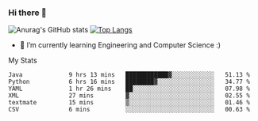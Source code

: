 ### Hi there 👋

![Anurag's GitHub stats](https://github-readme-stats.vercel.app/api?username=MatteoIorio11&show_icons=true&theme=dark) 
[![Top Langs](https://github-readme-stats.vercel.app/api/top-langs/?username=MatteoIorio11&theme=dark)](https://github.com/MatteoIorio11/github-readme-stats)

- 🌱 I’m currently learning Engineering and Computer Science :)

<!--
**MatteoIorio11/MatteoIorio11** is a ✨ _special_ ✨ repository because its `README.md` (this file) appears on your GitHub profile.

Here are some ideas to get you started:

- 🔭 I’m currently working on ...
- 🌱 I’m currently learning ...
- 👯 I’m looking to collaborate on ...
- 🤔 I’m looking for help with ...
- 💬 Ask me about ...
- 📫 How to reach me: ...
- 😄 Pronouns: ...
- ⚡ Fun fact: ...
-->
My Stats
<!--START_SECTION:waka-->

```text
Java             9 hrs 13 mins   ████████████▓░░░░░░░░░░░░   51.13 %
Python           6 hrs 16 mins   ████████▓░░░░░░░░░░░░░░░░   34.77 %
YAML             1 hr 26 mins    ██░░░░░░░░░░░░░░░░░░░░░░░   07.98 %
XML              27 mins         ▓░░░░░░░░░░░░░░░░░░░░░░░░   02.55 %
textmate         15 mins         ▒░░░░░░░░░░░░░░░░░░░░░░░░   01.46 %
CSV              6 mins          ░░░░░░░░░░░░░░░░░░░░░░░░░   00.63 %
```

<!--END_SECTION:waka-->
